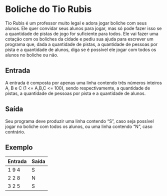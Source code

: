 # Boliche do Tio Rubis

Tio Rubis é um professor muito legal e adora jogar boliche com seus alunos. Ele quer convidar seus alunos para jogar, mas só pode fazer isso se a quantidade de pistas de jogo for suficiente para todos. Ele vai fazer uma cotação com os boliches da cidade e pediu sua ajuda para escrever um programa que, dada a quantidade de pistas, a quantidade de pessoas por pista e a quantidade de alunos, diga se é possível ele jogar com todos os alunos no boliche ou não.

## Entrada

A entrada é composta por apenas uma linha contendo três números inteiros A, B e C (1 <= A,B,C <= 100), sendo respectivamente, a quantidade de pistas, a quantidade de pessoas por pista e a quantidade de alunos.

## Saída

Seu programa deve produzir uma linha contendo “S”, caso seja possível jogar no boliche com todos os alunos, ou uma linha contendo “N”, caso contrário.

## Exemplo

| Entrada | Saída |
| ------- | ----- |
| 1 9 4   | S     |
| 2 2 8   | N     |
| 3 2 5   | S     |